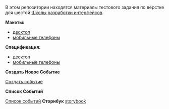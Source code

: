 В этом репозитории находятся материалы тестового задания по вёрстке для шестой [Школы разработки интерфейсов](https://academy.yandex.ru/events/frontend/shri_msk-2018).

**Макеты:**

- [десктоп](desktop-images)
- [мобильные телефоны](touch-images)

**Спецификация:**

- [десктоп](desktop-guide)
- [мобильные телефоны](touch-guide)

**Создать Новое Событие**

[Создать событие](https://shao18.github.io/pages/?selectedKind=Conversation&selectedStory=Новая%20встреча&full=1&down=1&left=1&panelRight=0&downPanel=storybook-addon-specifications%2Fspecifications-panel)

**Список Событий**

[Список событий](https://shao18.github.io/pages/?selectedKind=ConversationList&selectedStory=%D0%A1%D0%BF%D0%B8%D1%81%D0%BE%D0%BA%20%D0%B2%D1%81%D1%82%D1%80%D0%B5%D1%87&full=0&down=1&left=1&panelRight=0&downPanel=storybook-addon-specifications%2Fspecifications-panel)
**Сторибук**
[storybook](desktop/app/buildedNewConversation/index.html)

